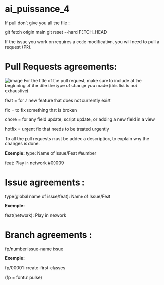 # ai_puissance_4
If pull don't give you all the file :

git fetch origin main
git reset --hard FETCH_HEAD


If the issue you work on requires a code modification, you will need to pull a request (PR).


# Pull Requests agreements:

![image](https://user-images.githubusercontent.com/96725028/151575515-9cdd9e44-adf4-4f1c-8f97-5a98563f2d07.png)
For the title of the pull request, make sure to include at the beginning of the title the type of change you made (this list is not exhaustive)

feat  = for a new feature that does not currently exist

fix = to fix something that is broken

chore = for any field update, script update, or adding a new field in a view

hotfix = urgent fix that needs to be treated urgently

To all the pull requests must be added a description, to explain why the changes is done.

**Exemple:**
type: Name of Issue/Feat #number

feat: Play in network #00009

# Issue agreements : 
type(global name of issue/feat): Name of Issue/Feat

**Exemple:**

feat(network): Play in network


# Branch agreements : 
fp/number issue-name issue
 
**Exemple:**

fp/00001-create-first-classes


(fp = fontur pulse)


